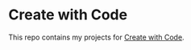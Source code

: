 # Create with Code

This repo contains my projects for [Create with Code](https://learn.unity.com/course/create-with-code).
